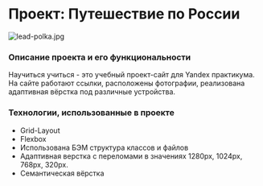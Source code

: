 # Проект: Путешествие по России

![lead-polka.jpg]({{site.baseurl}}/lead-polka.jpg)

### Описание проекта и его функциональности


Научиться учиться - это учебный проект-сайт для Yandex практикума. На сайте работают ссылки, расположены фотографии, реализована адаптивная вёрстка под различные устройства.


### Технологии, использованные в проекте

- Grid-Layout
- Flexbox
- Использована БЭМ структура классов и файлов
- Адаптивная верстка с переломами в значениях 1280px, 1024px, 768px, 320px.
- Семантическая вёрстка

